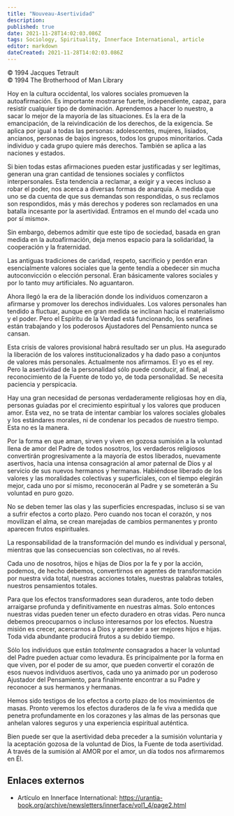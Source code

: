 ```yaml
---
title: "Nouveau-Asertividad"
description: 
published: true
date: 2021-11-28T14:02:03.086Z
tags: Sociology, Spirituality, Innerface International, article
editor: markdown
dateCreated: 2021-11-28T14:02:03.086Z
---
```


<p class="v-card v-sheet theme--light grey lighten-3 px-2">© 1994 Jacques Tetrault<br>© 1994 The Brotherhood of Man Library</p>

Hoy en la cultura occidental, los valores sociales promueven la autoafirmación. Es importante mostrarse fuerte, independiente, capaz, para resistir cualquier tipo de dominación. Aprendemos a hacer lo nuestro, a sacar lo mejor de la mayoría de las situaciones. Es la era de la emancipación, de la reivindicación de los derechos, de la exigencia. Se aplica por igual a todas las personas: adolescentes, mujeres, lisiados, ancianos, personas de bajos ingresos, todos los grupos minoritarios. Cada individuo y cada grupo quiere más derechos. También se aplica a las naciones y estados.

Si bien todas estas afirmaciones pueden estar justificadas y ser legítimas, generan una gran cantidad de tensiones sociales y conflictos interpersonales. Esta tendencia a reclamar, a exigir y a veces incluso a robar el poder, nos acerca a diversas formas de anarquía. A medida que uno se da cuenta de que sus demandas son respondidas, o sus reclamos son respondidos, más y más derechos y poderes son reclamados en una batalla incesante por la asertividad. Entramos en el mundo del «cada uno por sí mismo».

Sin embargo, debemos admitir que este tipo de sociedad, basada en gran medida en la autoafirmación, deja menos espacio para la solidaridad, la cooperación y la fraternidad.

Las antiguas tradiciones de caridad, respeto, sacrificio y perdón eran esencialmente valores sociales que la gente tendía a obedecer sin mucha autoconvicción o elección personal. Eran básicamente valores sociales y por lo tanto muy artificiales. No aguantaron.

Ahora llegó la era de la liberación donde los individuos comenzaron a afirmarse y promover los derechos individuales. Los valores personales han tendido a fluctuar, aunque en gran medida se inclinan hacia el materialismo y el poder. Pero el Espíritu de la Verdad está funcionando, los serafines están trabajando y los poderosos Ajustadores del Pensamiento nunca se cansan.

Esta crisis de valores provisional habrá resultado ser un plus. Ha asegurado la liberación de los valores institucionalizados y ha dado paso a conjuntos de valores más personales. Actualmente nos afirmamos. El yo es el rey. Pero la asertividad de la personalidad sólo puede conducir, al final, al reconocimiento de la Fuente de todo yo, de toda personalidad. Se necesita paciencia y perspicacia.

Hay una gran necesidad de personas verdaderamente religiosas hoy en día, personas guiadas por el crecimiento espiritual y los valores que producen amor. Esta vez, no se trata de intentar cambiar los valores sociales globales y los estándares morales, ni de condenar los pecados de nuestro tiempo. Esta no es la manera.

Por la forma en que aman, sirven y viven en gozosa sumisión a la voluntad llena de amor del Padre de todos nosotros, los verdaderos religiosos convertirán progresivamente a la mayoría de estos liberados, nuevamente asertivos, hacia una intensa consagración al amor paternal de Dios y al servicio de sus nuevos hermanos y hermanas. Habiéndose liberado de los valores y las moralidades colectivas y superficiales, con el tiempo elegirán mejor, cada uno por sí mismo, reconocerán al Padre y se someterán a Su voluntad en puro gozo.

No se deben temer las olas y las superficies encrespadas, incluso si se van a sufrir efectos a corto plazo. Pero cuando nos tocan el corazón, y nos movilizan el alma, se crean marejadas de cambios permanentes y pronto aparecen frutos espirituales.

La responsabilidad de la transformación del mundo es individual y personal, mientras que las consecuencias son colectivas, no al revés.

Cada uno de nosotros, hijos e hijas de Dios por la fe y por la acción, podemos, de hecho debemos, convertirnos en agentes de transformación por nuestra vida total, nuestras acciones totales, nuestras palabras totales, nuestros pensamientos totales.

Para que los efectos transformadores sean duraderos, ante todo deben arraigarse profunda y definitivamente en nuestras almas. Solo entonces nuestras vidas pueden tener un efecto duradero en otras vidas. Pero nunca debemos preocuparnos o incluso interesarnos por los efectos. Nuestra misión es crecer, acercarnos a Dios y aprender a ser mejores hijos e hijas. Toda vida abundante producirá frutos a su debido tiempo.

Sólo los individuos que están _totalmente_ consagrados a hacer la voluntad del Padre pueden actuar como levadura. Es principalmente por la forma en que viven, por el poder de su amor, que pueden convertir el corazón de esos nuevos individuos asertivos, cada uno ya animado por un poderoso Ajustador del Pensamiento, para finalmente encontrar a su Padre y reconocer a sus hermanos y hermanas.

Hemos sido testigos de los efectos a corto plazo de los movimientos de masas. Pronto veremos los efectos duraderos de la fe viva a medida que penetra profundamente en los corazones y las almas de las personas que anhelan valores seguros y una experiencia espiritual auténtica.

Bien puede ser que la asertividad deba preceder a la sumisión voluntaria y la aceptación gozosa de la voluntad de Dios, la Fuente de toda asertividad. A través de la sumisión al AMOR por el amor, un día todos nos afirmaremos en Él.

## Enlaces externos

* Artículo en Innerface International: https://urantia-book.org/archive/newsletters/innerface/vol1_4/page2.html